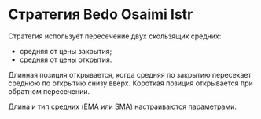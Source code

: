 # Стратегия Bedo Osaimi Istr

Стратегия использует пересечение двух скользящих средних:
- средняя от цены закрытия;
- средняя от цены открытия.

Длинная позиция открывается, когда средняя по закрытию пересекает среднюю по открытию снизу вверх. Короткая позиция открывается при обратном пересечении.

Длина и тип средних (EMA или SMA) настраиваются параметрами.
